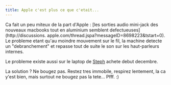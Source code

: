 ```yaml
---
title: Apple c'est plus ce que c'etait...
---
```


Ca fait un peu miteux de la part d'Apple : [les sorties audio mini-jack des
nouveaux macbooks tout en aluminium semblent defectueuses](http://discussions.
apple.com/thread.jspa?messageID=8698223&tstart=0). Le probleme etant qu'au
moindre mouvement sur le fil, la machine detecte un "debranchement" et repasse
tout de suite le son sur les haut-parleurs internes.

Le probleme existe aussi sur le laptop de [Steph](http://azi.tfekoi.org)
achete debut decembre.

La solution ? Ne bougez pas. Restez tres immobile, respirez lentement, la ca
y'est bien, mais surtout ne bougez pas la tete... Pfff. :)

